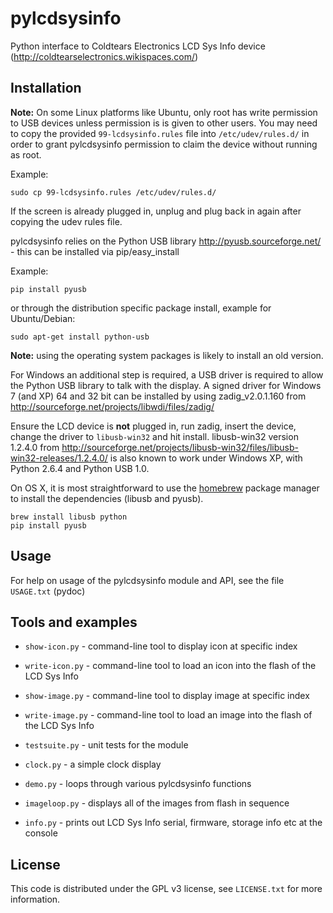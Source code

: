 pylcdsysinfo
============

Python interface to Coldtears Electronics LCD Sys Info device (http://coldtearselectronics.wikispaces.com/)

## Installation

**Note:** On some Linux platforms like Ubuntu, only root has write permission to USB devices unless permission is is given to other users.
You may need to copy the provided `99-lcdsysinfo.rules` file into
`/etc/udev/rules.d/` in order to grant pylcdsysinfo permission to claim the device without running as root. 

Example:

    sudo cp 99-lcdsysinfo.rules /etc/udev/rules.d/

If the screen is already plugged in, unplug and plug back in again after copying the udev rules file.

pylcdsysinfo relies on the Python USB library http://pyusb.sourceforge.net/ - this can be installed via pip/easy_install

Example:

    pip install pyusb

or through the distribution specific package install, example for Ubuntu/Debian:

    sudo apt-get install python-usb

**Note:** using the operating system packages is likely to install an old version.

For Windows an additional step is required, a USB driver is required to allow the Python USB library to talk with the display. A signed driver for Windows 7 (and XP) 64 and 32 bit can be installed by using zadig_v2.0.1.160 from http://sourceforge.net/projects/libwdi/files/zadig/ 

Ensure the LCD device is **not** plugged in, run zadig, insert the device, change the driver to `libusb-win32` and hit install. libusb-win32 version 1.2.4.0 from http://sourceforge.net/projects/libusb-win32/files/libusb-win32-releases/1.2.4.0/ is also known to work under Windows XP, with Python 2.6.4 and Python USB 1.0.

On OS X, it is most straightforward to use the [homebrew](http://brew.sh/) package manager to install the dependencies (libusb and pyusb).

    brew install libusb python
    pip install pyusb

## Usage

For help on usage of the pylcdsysinfo module and API, see the file `USAGE.txt` (pydoc)

## Tools and examples

 * `show-icon.py` - command-line tool to display icon at specific index
 * `write-icon.py` - command-line tool to load an icon into the flash of the LCD Sys Info
 * `show-image.py` - command-line tool to display image at specific index
 * `write-image.py` - command-line tool to load an image into the flash of the LCD Sys Info
 * `testsuite.py` - unit tests for the module

 * `clock.py` - a simple clock display
 * `demo.py` - loops through various pylcdsysinfo functions
 * `imageloop.py` - displays all of the images from flash in sequence
 * `info.py` - prints out LCD Sys Info serial, firmware, storage info etc at the console

## License

This code is distributed under the GPL v3 license, see `LICENSE.txt` for more information.
